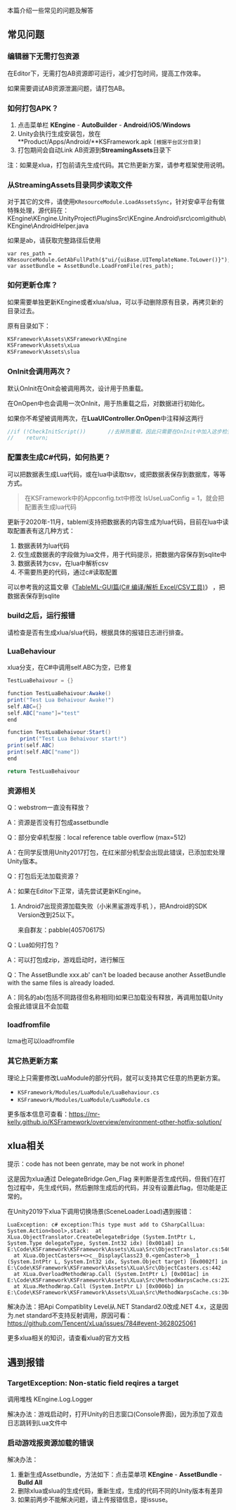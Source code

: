 本篇介绍一些常见的问题及解答

## 常见问题

### 编辑器下无需打包资源

在Editor下，无需打包AB资源即可运行，减少打包时间，提高工作效率。

如果需要调试AB资源泄漏问题，请打包AB。

### 如何打包APK？

1. 点击菜单栏 **KEngine** - **AutoBuilder** - **Android**/**iOS**/**Windows**
2. Unity会执行生成安装包，放在**Product/Apps/Android/**KSFramework.apk `[根据平台区分目录]`
3. 打包期间会自动Link AB资源到**StreamingAssets**目录下

注：如果是xlua，打包前请先生成代码。其它热更新方案，请参考框架使用说明。

### 从StreamingAssets目录同步读取文件

对于其它的文件，请使用`KResourceModule.LoadAssetsSync`，针对安卓平台有做特殊处理，源代码在：KEngine\KEngine.UnityProject\PluginsSrc\KEngine.Android\src\com\github\KEngine\AndroidHelper.java

如果是ab，请获取完整路径后使用

```
var res_path = KResourceModule.GetAbFullPath($"ui/{uiBase.UITemplateName.ToLower()}");
var assetBundle = AssetBundle.LoadFromFile(res_path);
```



### 如何更新仓库？

如果需要单独更新KEngine或者xlua/slua，可以手动删除原有目录，再拷贝新的目录过去。

原有目录如下：

```c#
KSFramework\Assets\KSFramework\KEngine
KSFramework\Assets\xLua
KSFramework\Assets\slua
```

### OnInit会调用两次？

默认OnInit在Onit会被调用两次，设计用于热重载。

在OnOpen中也会调用一次OnInit，用于热重载之后，对数据进行初始化。

如果你不希望被调用两次，在**LuaUIController.OnOpen**中注释掉这两行

```c#
//if (!CheckInitScript())       //去掉热重载，因此只需要在OnInit中加入这步检查
//    return;
```

### 配置表生成C#代码，如何热更？

可以把数据表生成Lua代码，或在lua中读取tsv，或把数据表保存到数据库，等等方式。

>  在KSFramework中的Appconfig.txt中修改 IsUseLuaConfig = 1，就会把配置表生成lua代码

更新于2020年-11月，tableml支持把数据表的内容生成为lua代码，目前在lua中读取配置表有这几种方式：

1. 数据表转为lua代码
2. 仅生成数据表的字段做为lua文件，用于代码提示，把数据内容保存到sqlite中
3. 数据表转为csv，在lua中解析csv
4. 不需要热更的代码，通过c#读取配置

可以参考我的这篇文章《[TableML-GUI篇(C# 编译/解析 Excel/CSV工具)](https://www.cnblogs.com/zhaoqingqing/p/7440867.html)》 ，把数据表保存到sqlite



### build之后，运行报错

请检查是否有生成xlua/slua代码，根据具体的报错日志进行排查。



### LuaBehaviour 

xlua分支，在C#中调用self.ABC为空，已修复

```c#
TestLuaBehaivour = {}

function TestLuaBehaivour:Awake()
print("Test Lua Behaivour Awake!")
self.ABC={}
self.ABC["name"]="test" 
end

function TestLuaBehaivour:Start()
    print("Test Lua Behaivour start!")
print(self.ABC)
print(self.ABC["name"])
end

return TestLuaBehaivour
```



### 资源相关

Q：webstrom一直没有释放？

A：资源是否没有打包成assetbundle



Q：部分安卓机型报：local reference table overflow (max=512)

A：在同学反馈用Unity2017打包，在红米部分机型会出现此错误，已添加宏处理Unity版本。



Q：打包后无法加载资源？

A：如果在Editor下正常，请先尝试更新KEngine。

1. Android7出现资源加载失败（小米黑鲨游戏手机 ），把Android的SDK Version改到25以下。

    来自群友：pabble(405706175) 



Q：Lua如何打包？

A：可以打包成zip，游戏启动时，进行解压

Q：The AssetBundle xxx.ab' can't be loaded because another AssetBundle with the same files is already loaded.

A：同名的ab(包括不同路径但名称相同)如果已加载没有释放，再调用加载Unity会报此错误且不会加载

### loadfromfile

lzma也可以loadfromfile

### 其它热更新方案

理论上只需要修改LuaModule的部分代码，就可以支持其它任意的热更新方案。

- `KSFramework/Modules/LuaModule/LuaBehaviour.cs`  
- `KSFramework/Modules/LuaModule/LuaModule.cs`

更多版本信息可查看：https://mr-kelly.github.io/KSFramework/overview/environment-other-hotfix-solution/

## xlua相关

提示：code has not been genrate, may be not work in phone!

这是因为xlua通过 DelegateBridge.Gen_Flag 来判断是否生成代码，但我们在打包过程中，先生成代码，然后删除生成后的代码，并没有设置此flag，但功能是正常的。

在Unity2019下xlua下调用切换场景(SceneLoader.Load)遇到报错：

```shell
LuaException: c# exception:This type must add to CSharpCallLua: System.Action<bool>,stack:  at XLua.ObjectTranslator.CreateDelegateBridge (System.IntPtr L, System.Type delegateType, System.Int32 idx) [0x001a8] in E:\Code\KSFramework\KSFramework\Assets\XLua\Src\ObjectTranslator.cs:546 
  at XLua.ObjectCasters+<>c__DisplayClass23_0.<genCaster>b__1 (System.IntPtr L, System.Int32 idx, System.Object target) [0x0002f] in E:\Code\KSFramework\KSFramework\Assets\XLua\Src\ObjectCasters.cs:442 
  at XLua.OverloadMethodWrap.Call (System.IntPtr L) [0x001ac] in E:\Code\KSFramework\KSFramework\Assets\XLua\Src\MethodWarpsCache.cs:232 
  at XLua.MethodWrap.Call (System.IntPtr L) [0x0006b] in E:\Code\KSFramework\KSFramework\Assets\XLua\Src\MethodWarpsCache.cs:304 
```

解决办法：把Api Compatiblity Level从.NET Standard2.0改成.NET 4.x，这是因为.net standard不支持反射调用，原因可看：https://github.com/Tencent/xLua/issues/784#event-3628025061



更多xlua相关的知识，请查看xlua的官方文档

## 遇到报错

### TargetException: Non-static field reqires a target 

调用堆栈 KEngine.Log.Logger

解决办法：游戏启动时，打开Unity的日志窗口(Console界面)，因为添加了双击日志跳转到Lua文件中

### 启动游戏报资源加载的错误

解决办法：

1. 重新生成Assetbundle，方法如下：点击菜单项 **KEngine** - **AssetBundle** - **Bulld All**
2. 删除xlua或slua的生成代码，重新生成，生成的代码不同的Unity版本有差异
3. 如果前两步不能解决问题，请上传报错信息，提issuse。